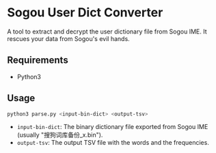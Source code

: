 # Sogou User Dict Converter

A tool to extract and decrypt the user dictionary file from Sogou IME. It rescues your data from
Sogou's evil hands.

## Requirements

* Python3

## Usage

```sh
python3 parse.py <input-bin-dict> <output-tsv>
```

* `input-bin-dict`: The binary dictionary file exported from Sogou IME (usually "搜狗词库备份_x.bin").
* `output-tsv`: The output TSV file with the words and the frequencies.
